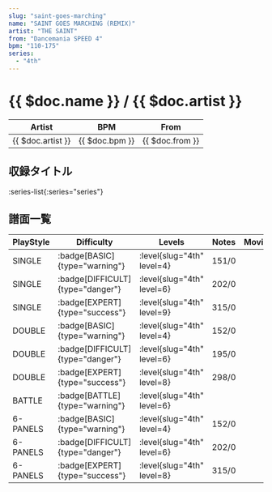 ```yaml
---
slug: "saint-goes-marching"
name: "SAINT GOES MARCHING (REMIX)"
artist: "THE SAINT"
from: "Dancemania SPEED 4"
bpm: "110-175"
series:
  - "4th"
---
```


# {{ $doc.name }} / {{ $doc.artist }}

|Artist|BPM|From|
|------|---|----|
|{{ $doc.artist }}|{{ $doc.bpm }}|{{ $doc.from }}|

## 収録タイトル

:series-list{:series="series"}

## 譜面一覧

|PlayStyle|Difficulty|Levels|Notes|Movie|
|---------|----------|------|-----|-----|
|SINGLE| :badge[BASIC]{type="warning"}|<div class="field is-grouped is-grouped-multiline"> :level{slug="4th" level=4}</div>|151/0||
|SINGLE| :badge[DIFFICULT]{type="danger"}|<div class="field is-grouped is-grouped-multiline"> :level{slug="4th" level=6}</div>|202/0||
|SINGLE| :badge[EXPERT]{type="success"}|<div class="field is-grouped is-grouped-multiline"> :level{slug="4th" level=9}</div>|315/0||
|DOUBLE| :badge[BASIC]{type="warning"}|<div class="field is-grouped is-grouped-multiline"> :level{slug="4th" level=4}</div>|152/0||
|DOUBLE| :badge[DIFFICULT]{type="danger"}|<div class="field is-grouped is-grouped-multiline"> :level{slug="4th" level=6}</div>|195/0||
|DOUBLE| :badge[EXPERT]{type="success"}|<div class="field is-grouped is-grouped-multiline"> :level{slug="4th" level=8}</div>|298/0||
|BATTLE| :badge[BATTLE]{type="warning"}|<div class="field is-grouped is-grouped-multiline"> :level{slug="4th" level=6}</div>|||
|6-PANELS| :badge[BASIC]{type="warning"}|<div class="field is-grouped is-grouped-multiline"> :level{slug="4th" level=4}</div>|152/0||
|6-PANELS| :badge[DIFFICULT]{type="danger"}|<div class="field is-grouped is-grouped-multiline"> :level{slug="4th" level=6}</div>|202/0||
|6-PANELS| :badge[EXPERT]{type="success"}|<div class="field is-grouped is-grouped-multiline"> :level{slug="4th" level=8}</div>|315/0||
